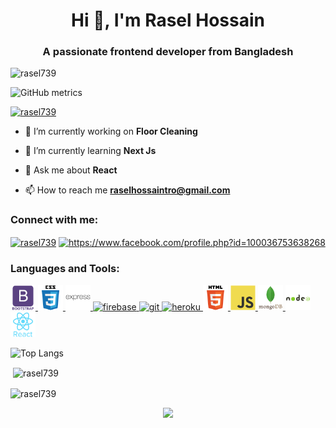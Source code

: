 <h1 align="center">Hi 👋, I'm Rasel Hossain</h1>
<h3 align="center">A passionate frontend developer from Bangladesh</h3>

<p align="left"> <img src="https://komarev.com/ghpvc/?username=rasel739&label=Profile%20views&color=0e75b6&style=flat" alt="rasel739" /> </p>

![GitHub metrics](https://metrics.lecoq.io/rasel739)  

<p align="left"> <a href="https://github.com/ryo-ma/github-profile-trophy"><img src="https://github-profile-trophy.vercel.app/?username=rasel739" alt="rasel739" /></a> </p>

- 🔭 I’m currently working on **Floor Cleaning**

-  🌱 I’m currently learning **Next Js**

- 💬 Ask me about **React**

- 📫 How to reach me **raselhossaintro@gmail.com**

<h3 align="left">Connect with me:</h3>
<p align="left">
<a href="https://www.linkedin.com/in/rasel-hossain739/" target="blank"><img align="center" src="https://raw.githubusercontent.com/rahuldkjain/github-profile-readme-generator/master/src/images/icons/Social/linked-in-alt.svg" alt="rasel739" height="30" width="40" /></a>
<a href="https://www.facebook.com/profile.php?id=100036753638268" target="blank"><img align="center" src="https://raw.githubusercontent.com/rahuldkjain/github-profile-readme-generator/master/src/images/icons/Social/facebook.svg" alt="https://www.facebook.com/profile.php?id=100036753638268" height="30" width="40" /></a>
</p>

<h3 align="left">Languages and Tools:</h3>
<p align="left"> <a href="https://getbootstrap.com" target="_blank" rel="noreferrer"> <img src="https://raw.githubusercontent.com/devicons/devicon/master/icons/bootstrap/bootstrap-plain-wordmark.svg" alt="bootstrap" width="40" height="40"/> </a> <a href="https://www.w3schools.com/css/" target="_blank" rel="noreferrer"> <img src="https://raw.githubusercontent.com/devicons/devicon/master/icons/css3/css3-original-wordmark.svg" alt="css3" width="40" height="40" style="color:red;"/> </a> <a href="https://expressjs.com" target="_blank" rel="noreferrer"> <img src="https://raw.githubusercontent.com/devicons/devicon/master/icons/express/express-original-wordmark.svg" alt="express" width="40" height="40"/> </a> <a href="https://firebase.google.com/" target="_blank" rel="noreferrer"> <img src="https://www.vectorlogo.zone/logos/firebase/firebase-icon.svg" alt="firebase" width="40" height="40"/> </a> <a href="https://git-scm.com/" target="_blank" rel="noreferrer"> <img src="https://www.vectorlogo.zone/logos/git-scm/git-scm-icon.svg" alt="git" width="40" height="40"/> </a> <a href="https://heroku.com" target="_blank" rel="noreferrer"> <img src="https://www.vectorlogo.zone/logos/heroku/heroku-icon.svg" alt="heroku" width="40" height="40"/> </a> <a href="https://www.w3.org/html/" target="_blank" rel="noreferrer"> <img src="https://raw.githubusercontent.com/devicons/devicon/master/icons/html5/html5-original-wordmark.svg" alt="html5" width="40" height="40"/> </a> <a href="https://developer.mozilla.org/en-US/docs/Web/JavaScript" target="_blank" rel="noreferrer"> <img src="https://raw.githubusercontent.com/devicons/devicon/master/icons/javascript/javascript-original.svg" alt="javascript" width="40" height="40"/> </a> <a href="https://www.mongodb.com/" target="_blank" rel="noreferrer"> <img src="https://raw.githubusercontent.com/devicons/devicon/master/icons/mongodb/mongodb-original-wordmark.svg" alt="mongodb" width="40" height="40"/> </a> <a href="https://nodejs.org" target="_blank" rel="noreferrer"> <img src="https://raw.githubusercontent.com/devicons/devicon/master/icons/nodejs/nodejs-original-wordmark.svg" alt="nodejs" width="40" height="40"/> </a> <a href="https://reactjs.org/" target="_blank" rel="noreferrer"> <img src="https://raw.githubusercontent.com/devicons/devicon/master/icons/react/react-original-wordmark.svg" alt="react" width="40" height="40"/> </a> </p>

![Top Langs](https://github-readme-stats.vercel.app/api/top-langs/?username=rasel739&theme=radical&title_color=8E2DE2&text_color=fff)

<p>&nbsp;<img align="center" src="https://github-readme-stats.vercel.app/api?username=rasel739&show_icons=true&locale=en" alt="rasel739" /></p>

<p><img align="center" src="https://github-readme-streak-stats.herokuapp.com/?user=rasel739&" alt="rasel739" /></p>

<p align="center">
<img src="https://visitor-badge.laobi.icu/badge?page_id=rasel739" id="counter">
</p>
